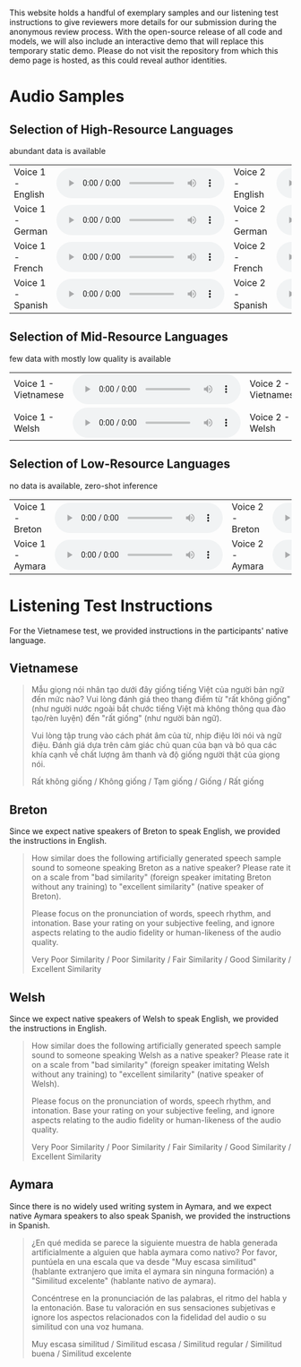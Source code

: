 <img align="center" src="resources/literally_one_white_pixel.png" style="  display: block; margin-left: auto;
margin-right: auto; width: 0%;" />

This website holds a handful of exemplary samples and our listening test instructions to give reviewers more details for our submission during the anonymous review process. With the open-source release of all code and models, we will also include an interactive demo that will replace this temporary static demo. Please do not visit the repository from which this demo page is hosted, as this could reveal author identities.

# Audio Samples

## Selection of High-Resource Languages
abundant data is available
<html>
    <table style='width: 100%;align="left";'>
        <tr>
            <td>Voice 1 - English</td>
            <td><audio controls="" ><source src="resources/sup/1.wav" type="audio/wav"></audio></td>
            <td>Voice 2 - English</td>
            <td><audio controls="" ><source src="resources/sup/2.wav" type="audio/wav"></audio></td></tr>
        <tr>
            <td>Voice 1 - German</td>
            <td><audio controls="" ><source src="resources/sup/3.wav" type="audio/wav"></audio></td>
            <td>Voice 2 - German</td>
            <td><audio controls="" ><source src="resources/sup/4.wav" type="audio/wav"></audio></td></tr>
        <tr>
            <td>Voice 1 - French</td>
            <td><audio controls="" ><source src="resources/sup/5.wav" type="audio/wav"></audio></td>
            <td>Voice 2 - French</td>
            <td><audio controls="" ><source src="resources/sup/6.wav" type="audio/wav"></audio></td></tr>
        <tr>
            <td>Voice 1 - Spanish</td>
            <td><audio controls="" ><source src="resources/sup/7.wav" type="audio/wav"></audio></td>
            <td>Voice 2 - Spanish</td>
            <td><audio controls="" ><source src="resources/sup/8.wav" type="audio/wav"></audio></td></tr>
    </table>
</html>

## Selection of Mid-Resource Languages
few data with mostly low quality is available
<html>
    <table style='width: 100%;align="left";'>
        <tr>
            <td>Voice 1 - Vietnamese</td>
            <td><audio controls="" ><source src="resources/sup/9.wav" type="audio/wav"></audio></td>
            <td>Voice 2 - Vietnamese</td>
            <td><audio controls="" ><source src="resources/sup/10.wav" type="audio/wav"></audio></td></tr>
        <tr>
            <td>Voice 1 - Welsh</td>
            <td><audio controls="" ><source src="resources/sup/11.wav" type="audio/wav"></audio></td>
            <td>Voice 2 - Welsh</td>
            <td><audio controls="" ><source src="resources/sup/12.wav" type="audio/wav"></audio></td></tr>
    </table>
</html>


## Selection of Low-Resource Languages
no data is available, zero-shot inference
<html>
    <table style='width: 100%;align="left";'>
        <tr>
            <td>Voice 1 - Breton</td>
            <td><audio controls="" ><source src="resources/sup/13.wav" type="audio/wav"></audio></td>
            <td>Voice 2 - Breton</td>
            <td><audio controls="" ><source src="resources/sup/14.wav" type="audio/wav"></audio></td></tr>
        <tr>
            <td>Voice 1 - Aymara</td>
            <td><audio controls="" ><source src="resources/sup/15.wav" type="audio/wav"></audio></td>
            <td>Voice 2 - Aymara</td>
            <td><audio controls="" ><source src="resources/sup/16.wav" type="audio/wav"></audio></td></tr>
    </table>

</html>

# Listening Test Instructions

For the Vietnamese test, we provided instructions in the participants' native language.

## Vietnamese

<blockquote>
<p>Mẫu giọng nói nhân tạo dưới đây giống tiếng Việt của người bản ngữ đến mức nào? Vui lòng đánh giá theo thang điểm từ "rất không giống" (như người nước ngoài bắt chước tiếng Việt mà không thông qua đào tạo/rèn luyện) đến "rất giống" (như người bản ngữ).</p>
<p>Vui lòng tập trung vào cách phát âm của từ, nhịp điệu lời nói và ngữ điệu. Đánh giá dựa trên cảm giác chủ quan của bạn và bỏ qua các khía cạnh về chất lượng âm thanh và độ giống người thật của giọng nói.</p>
<p>Rất không giống / Không giống / Tạm giống / Giống / Rất giống</p>
</blockquote>

## Breton

Since we expect native speakers of Breton to speak English, we provided the instructions in English.

<blockquote>
<p>How similar does the following artificially generated speech sample sound to someone speaking Breton as a native speaker? Please rate it on a scale from "bad similarity" (foreign speaker imitating Breton without any training) to "excellent similarity" (native speaker of Breton).</p>
<p>Please focus on the pronunciation of words, speech rhythm, and intonation. Base your rating on your subjective feeling, and ignore aspects relating to the audio fidelity or human-likeness of the audio quality.</p>
<p>Very Poor Similarity / Poor Similarity / Fair Similarity / Good Similarity / Excellent Similarity
</p></blockquote>

## Welsh

Since we expect native speakers of Welsh to speak English, we provided the instructions in English.

<blockquote><p>How similar does the following artificially generated speech sample sound to someone speaking Welsh as a native speaker? Please rate it on a scale from "bad similarity" (foreign speaker imitating Welsh without any training) to "excellent similarity" (native speaker of Welsh).</p>
<p>Please focus on the pronunciation of words, speech rhythm, and intonation. Base your rating on your subjective feeling, and ignore aspects relating to the audio fidelity or human-likeness of the audio quality.</p>
<p>Very Poor Similarity / Poor Similarity / Fair Similarity / Good Similarity / Excellent Similarity</p></blockquote>

## Aymara

Since there is no widely used writing system in Aymara, and we expect native Aymara speakers to also speak Spanish, we provided the instructions in Spanish.

<blockquote><p>¿En qué medida se parece la siguiente muestra de habla generada artificialmente a alguien que habla aymara como nativo? Por favor, puntúela en una escala que va desde "Muy escasa similitud" (hablante extranjero que imita el aymara sin ninguna formación) a "Similitud excelente" (hablante nativo de aymara).</p>
<p>Concéntrese en la pronunciación de las palabras, el ritmo del habla y la entonación. Base tu valoración en sus sensaciones subjetivas e ignore los aspectos relacionados con la fidelidad del audio o su similitud con una voz humana.</p>
<p>Muy escasa similitud / Similitud escasa / Similitud regular / Similitud buena / Similitud excelente</p></blockquote>
